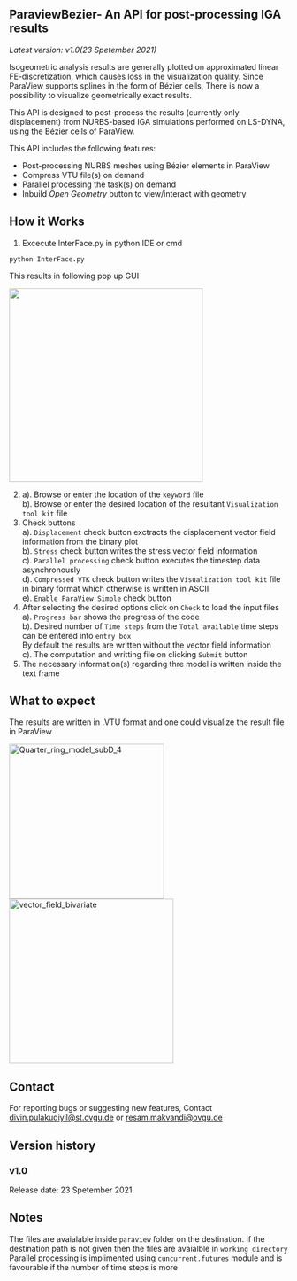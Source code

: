 ## ParaviewBezier- An API for post-processing IGA results
*Latest version: v1.0(23 Spetember 2021)*

Isogeometric analysis results are generally plotted on approximated linear FE-discretization, which causes loss in the visualization quality. Since ParaView supports splines in the form of Bézier cells, There is now a possibility to visualize geometrically exact results. 

This API is designed to post-process the results (currently only displacement) from NURBS-based IGA simulations performed on LS-DYNA, using the Bézier cells of ParaView.

This API includes the following features:

* Post-processing NURBS meshes using Bézier elements in ParaView
* Compress VTU file(s) on demand
* Parallel processing the task(s) on demand
* Inbuild *Open Geometry* button to view/interact with geometry
## How it Works
1. Excecute InterFace.py in python IDE or cmd
```
python InterFace.py
```
This results in following pop up GUI

<p align="left">
 <img src=https://user-images.githubusercontent.com/56837271/132837320-60d74e52-c0a9-4ae1-bed8-1003ebf2b228.png width="350">
</p>

2. a). Browse or enter the location of the `keyword` file  
   b). Browse or enter the desired location of the resultant `Visualization tool kit` file  
3. Check buttons  
   a). `Displacement` check button exctracts the displacement vector field information from the binary plot  
   b). `Stress` check button writes the stress vector field information  
   c). `Parallel processing` check button executes the timestep data asynchronously  
   d). `Compressed VTK` check button writes the `Visualization tool kit` file in binary format which otherwise is written in ASCII  
   e). `Enable ParaView Simple` check button
4. After selecting the desired options click on `Check` to load the input files  
   a). `Progress bar` shows the progress of the code  
   b). Desired number of `Time steps` from the `Total available` time steps can be entered into `entry box`  
       By default the results are written without the vector field information  
   c). The computation and writting file on clicking `Submit` button   
5. The necessary information(s) regarding thre model is written inside the text frame   
 
 ## What to expect
 The results are written in .VTU format and one could visualize the result file in ParaView  
 <p align="left">
 <img width="280" alt="Quarter_ring_model_subD_4" src="https://user-images.githubusercontent.com/56837271/132838146-222dff46-6f0e-47f6-9f50-ff6a371a075e.PNG">
 <img width="297" alt="vector_field_bivariate" src="https://user-images.githubusercontent.com/56837271/134482911-2d9807a0-af12-46c5-8bee-6c1e31266793.PNG">
</p>  


## Contact
For reporting bugs or suggesting new features, Contact divin.pulakudiyil@st.ovgu.de or resam.makvandi@ovgu.de  

## Version history

### v1.0
Release date: 23 Spetember 2021


## Notes
 
 The files are avaialable inside `paraview` folder on the destination. if the destination path is not given then the files are avaialble in `working directory`  
 Parallel processing is implimented using `cuncurrent.futures` module and is favourable if the number of time steps is more
